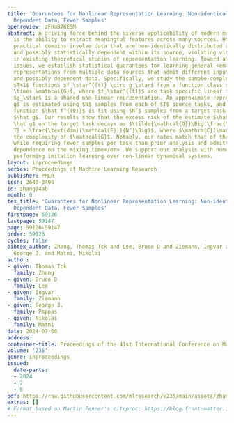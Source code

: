 ```yaml
---
title: 'Guarantees for Nonlinear Representation Learning: Non-identical Covariates,
  Dependent Data, Fewer Samples'
openreview: zFHaB7KESM
abstract: A driving force behind the diverse applicability of modern machine learning
  is the ability to extract meaningful features across many sources. However, many
  practical domains involve data that are non-identically distributed across sources,
  and possibly statistically dependent within its source, violating vital assumptions
  in existing theoretical studies of representation learning. Toward addressing these
  issues, we establish statistical guarantees for learning general <em>nonlinear</em>
  representations from multiple data sources that admit different input distributions
  and possibly dependent data. Specifically, we study the sample-complexity of learning
  $T+1$ functions $f_\star^{(t)} \circ g_\star$ from a function class $\mathcal{F}
  \times \mathcal{G}$, where $f_\star^{(t)}$ are task specific linear functions and
  $g_\star$ is a shared non-linear representation. An approximate representation $\hat
  g$ is estimated using $N$ samples from each of $T$ source tasks, and a fine-tuning
  function $\hat f^{(0)}$ is fit using $N’$ samples from a target task passed through
  $\hat g$. Our results show that the excess risk of the estimate $\hat f^{(0)} \circ
  \hat g$ on the target task decays as $\tilde{\mathcal{O}}\Big(\frac{\mathrm{C}(\mathcal{G})}{N
  T} + \frac{\text{dim}(\mathcal{F})}{N’}\Big)$, where $\mathrm{C}(\mathcal{G})$ denotes
  the complexity of $\mathcal{G}$. Notably, our rates match that of the iid setting,
  while requiring fewer samples per task than prior analysis and admitting <em>no
  dependence on the mixing time</em>. We support our analysis with numerical experiments
  performing imitation learning over non-linear dynamical systems.
layout: inproceedings
series: Proceedings of Machine Learning Research
publisher: PMLR
issn: 2640-3498
id: zhang24ab
month: 0
tex_title: 'Guarantees for Nonlinear Representation Learning: Non-identical Covariates,
  Dependent Data, Fewer Samples'
firstpage: 59126
lastpage: 59147
page: 59126-59147
order: 59126
cycles: false
bibtex_author: Zhang, Thomas Tck and Lee, Bruce D and Ziemann, Ingvar and Pappas,
  George J. and Matni, Nikolai
author:
- given: Thomas Tck
  family: Zhang
- given: Bruce D
  family: Lee
- given: Ingvar
  family: Ziemann
- given: George J.
  family: Pappas
- given: Nikolai
  family: Matni
date: 2024-07-08
address:
container-title: Proceedings of the 41st International Conference on Machine Learning
volume: '235'
genre: inproceedings
issued:
  date-parts:
  - 2024
  - 7
  - 8
pdf: https://raw.githubusercontent.com/mlresearch/v235/main/assets/zhang24ab/zhang24ab.pdf
extras: []
# Format based on Martin Fenner's citeproc: https://blog.front-matter.io/posts/citeproc-yaml-for-bibliographies/
---
```


